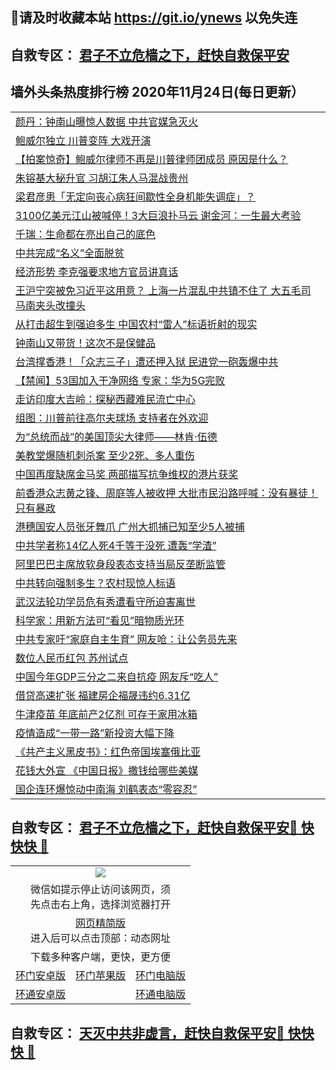## 📩请及时收藏本站 https://git.io/ynews 以免失连</a>
## 自救专区： [君子不立危樯之下，赶快自救保平安 ](https://github.com/pwgy/td/blob/master/README.md)

## 墙外头条热度排行榜 2020年11月24日(每日更新）

 <table>
<tr><td colspan="2" align="left"><a href="https://ydbtdds.azureedge.net/?name=c1248522&key=efeneplticthcads&from=gy2">颜丹：钟南山曝惊人数据 中共官媒急灭火</a></td></tr>
<tr><td colspan="2" align="left"><a href="https://ydbtdds.azureedge.net/?name=c1248610&key=efeneplticthcads&from=gy2">鲍威尔独立 川普变阵 大戏开演</a></td></tr>
<tr><td colspan="2" align="left"><a href="https://ydbtdds.azureedge.net/?name=c1248538&key=efeneplticthcads&from=gy2">【拍案惊奇】鲍威尔律师不再是川普律师团成员 原因是什么？</a></td></tr>
<tr><td colspan="2" align="left"><a href="https://ydbtdds.azureedge.net/?name=c1248611&key=efeneplticthcads&from=gy2">朱镕基大秘升官 习胡江朱人马混战贵州</a></td></tr>
<tr><td colspan="2" align="left"><a href="https://ydbtdds.azureedge.net/?name=c1248599&key=efeneplticthcads&from=gy2">梁君彦患「无定向丧心病狂间歇性全身机能失调症」？</a></td></tr>
<tr><td colspan="2" align="left"><a href="https://ydbtdds.azureedge.net/?name=c1248546&key=efeneplticthcads&from=gy2">3100亿美元江山被喊停！3大巨浪扑马云 谢金河：一生最大考验</a></td></tr>
<tr><td colspan="2" align="left"><a href="https://ydbtdds.azureedge.net/?name=c1248604&key=efeneplticthcads&from=gy2">千瑞：生命都在亮出自己的底色</a></td></tr>
<tr><td colspan="2" align="left"><a href="https://ydbtdds.azureedge.net/?name=c1248613&key=efeneplticthcads&from=gy2">中共完成“名义”全面脱贫</a></td></tr>
<tr><td colspan="2" align="left"><a href="https://ydbtdds.azureedge.net/?name=c1248609&key=efeneplticthcads&from=gy2">经济形势 李克强要求地方官员讲真话</a></td></tr>
<tr><td colspan="2" align="left"><a href="https://ydbtdds.azureedge.net/?name=c1248540&key=efeneplticthcads&from=gy2">王沪宁突被免习近平这用意？ 上海一片混乱中共镇不住了 大五毛司马南夹头改撞头</a></td></tr>
<tr><td colspan="2" align="left"><a href="https://ydbtdds.azureedge.net/?name=c1248572&key=efeneplticthcads&from=gy2">从打击超生到强迫多生 中国农村“雷人”标语折射的现实</a></td></tr>
<tr><td colspan="2" align="left"><a href="https://ydbtdds.azureedge.net/?name=c1248603&key=efeneplticthcads&from=gy2">钟南山又带货！这次不是保健品</a></td></tr>
<tr><td colspan="2" align="left"><a href="https://ydbtdds.azureedge.net/?name=c1248548&key=efeneplticthcads&from=gy2">台湾撑香港！「众志三子」遭还押入狱 民进党一砲轰爆中共</a></td></tr>
<tr><td colspan="2" align="left"><a href="https://ydbtdds.azureedge.net/?name=c1248576&key=efeneplticthcads&from=gy2">【禁闻】53国加入干净网络 专家：华为5G完败</a></td></tr>
<tr><td colspan="2" align="left"><a href="https://ydbtdds.azureedge.net/?name=c1248595&key=efeneplticthcads&from=gy2">走访印度大吉岭：探秘西藏难民流亡中心</a></td></tr>
<tr><td colspan="2" align="left"><a href="https://ydbtdds.azureedge.net/?name=c1248525&key=efeneplticthcads&from=gy2">组图：川普前往高尔夫球场 支持者在外欢迎</a></td></tr>
<tr><td colspan="2" align="left"><a href="https://ydbtdds.azureedge.net/?name=c1248545&key=efeneplticthcads&from=gy2">为“总统而战”的美国顶尖大律师——林肯‧伍德</a></td></tr>
<tr><td colspan="2" align="left"><a href="https://ydbtdds.azureedge.net/?name=c1248596&key=efeneplticthcads&from=gy2">美教堂爆随机刺杀案 至少2死、多人重伤</a></td></tr>
<tr><td colspan="2" align="left"><a href="https://ydbtdds.azureedge.net/?name=c1248612&key=efeneplticthcads&from=gy2">中国再度缺席金马奖 两部描写抗争维权的港片获奖</a></td></tr>
<tr><td colspan="2" align="left"><a href="https://ydbtdds.azureedge.net/?name=c1248549&key=efeneplticthcads&from=gy2">前香港众志黄之锋、周庭等人被收押 大批市民沿路呼喊：没有暴徒！只有暴政</a></td></tr>
<tr><td colspan="2" align="left"><a href="https://ydbtdds.azureedge.net/?name=c1248558&key=efeneplticthcads&from=gy2">港穗国安人员张牙舞爪 广州大抓捕已知至少5人被捕</a></td></tr>
<tr><td colspan="2" align="left"><a href="https://ydbtdds.azureedge.net/?name=c1248570&key=efeneplticthcads&from=gy2">中共学者称14亿人死4千等于没死 遭轰“学渣”</a></td></tr>
<tr><td colspan="2" align="left"><a href="https://ydbtdds.azureedge.net/?name=c1248593&key=efeneplticthcads&from=gy2">阿里巴巴主席放软身段表态支持当局反垄断监管</a></td></tr>
<tr><td colspan="2" align="left"><a href="https://ydbtdds.azureedge.net/?name=c1248543&key=efeneplticthcads&from=gy2">中共转向强制多生？农村现惊人标语</a></td></tr>
<tr><td colspan="2" align="left"><a href="https://ydbtdds.azureedge.net/?name=c1248513&key=efeneplticthcads&from=gy2">武汉法轮功学员危有秀遭看守所迫害离世</a></td></tr>
<tr><td colspan="2" align="left"><a href="https://ydbtdds.azureedge.net/?name=c1248592&key=efeneplticthcads&from=gy2">科学家：用新方法可“看见”暗物质光环</a></td></tr>
<tr><td colspan="2" align="left"><a href="https://ydbtdds.azureedge.net/?name=c1248569&key=efeneplticthcads&from=gy2">中共专家吁“家庭自主生育” 网友呛：让公务员先来</a></td></tr>
<tr><td colspan="2" align="left"><a href="https://ydbtdds.azureedge.net/?name=c1248567&key=efeneplticthcads&from=gy2">数位人民币红包 苏州试点</a></td></tr>
<tr><td colspan="2" align="left"><a href="https://ydbtdds.azureedge.net/?name=c1248553&key=efeneplticthcads&from=gy2">中国今年GDP三分之二来自抗疫 网友斥“吃人”</a></td></tr>
<tr><td colspan="2" align="left"><a href="https://ydbtdds.azureedge.net/?name=c1248614&key=efeneplticthcads&from=gy2">借贷高速扩张 福建房企福晟违约6.31亿</a></td></tr>
<tr><td colspan="2" align="left"><a href="https://ydbtdds.azureedge.net/?name=c1248597&key=efeneplticthcads&from=gy2">牛津疫苗 年底前产2亿剂 可存于家用冰箱</a></td></tr>
<tr><td colspan="2" align="left"><a href="https://ydbtdds.azureedge.net/?name=c1248550&key=efeneplticthcads&from=gy2">疫情造成“一带一路”新投资大幅下降</a></td></tr>
<tr><td colspan="2" align="left"><a href="https://ydbtdds.azureedge.net/?name=c1248532&key=efeneplticthcads&from=gy2">《共产主义黑皮书》：红色帝国埃塞俄比亚</a></td></tr>
<tr><td colspan="2" align="left"><a href="https://ydbtdds.azureedge.net/?name=c1248519&key=efeneplticthcads&from=gy2">花钱大外宣 《中国日报》撒钱给哪些美媒</a></td></tr>
<tr><td colspan="2" align="left"><a href="https://ydbtdds.azureedge.net/?name=c1248580&key=efeneplticthcads&from=gy2">国企连环爆惊动中南海 刘鹤表态“零容忍”</a></td></tr>

</table>

 ## 自救专区： [君子不立危樯之下，赶快自救保平安🍎 快快快 📩](https://github.com/pwgy/td/blob/master/README.md)
 
<table>
  <tr>
    <td colspan="3" align="center"><img src="https://cdn.jsdelivr.net/gh/opipe/up/oGate65.jpg"/></td>
  </tr>
  <tr>
    <td colspan="3" align="center">微信如提示停止访问该网页，须<br/>先点击右上角，选择浏览器打开</td>
  <tr>
  <tr>
    <td colspan="3" align="center"><a href="https://gitcdn.xyz/cdn/otiny/up/master/show005.htm">网页精简版</a><br/>进入后可以点击顶部：动态网址</td>
  </tr>
  <tr>
    <td colspan="3" align="center">下载多种客户端，更快，更方便</td>
  <tr>
  <tr>
    <td align="center"><a href="https://cdn.jsdelivr.net/gh/opipe/up/oGatea.apk">环门安卓版</a></td>
    <td align="center"><a href="https://x.co/odisk">环门苹果版</a></td>
    <td align="center"><a href="https://cdn.jsdelivr.net/gh/opipe/up/oGate.zip">环门电脑版</a></td>
  </tr>
  <tr>
    <td align="center"><a href="https://cdn.jsdelivr.net/gh/opipe/up/oPipe.apk">环通安卓版</a></td>
    <td align="center"></td>
    <td align="center"><a href="https://raw.githubusercontent.com/opipe/up/master/oPipe.zip">环通电脑版</a></td>
  </tr>
  
</table>


 ## 自救专区： [天灭中共非虚言，赶快自救保平安🍎 快快快 📩](https://github.com/pwgy/td/blob/master/README.md)
